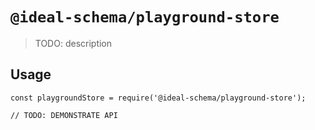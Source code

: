 # `@ideal-schema/playground-store`

> TODO: description

## Usage

```
const playgroundStore = require('@ideal-schema/playground-store');

// TODO: DEMONSTRATE API
```
